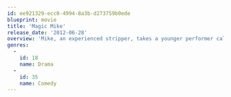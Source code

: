 ```yaml
---
id: ee921329-ecc0-4994-8a3b-d273759b0ede
blueprint: movie
title: 'Magic Mike'
release_date: '2012-06-28'
overview: 'Mike, an experienced stripper, takes a younger performer called The Kid under his wing and schools him in the arts of partying, picking up women, and making easy money.'
genres:
  -
    id: 18
    name: Drama
  -
    id: 35
    name: Comedy
---
```

